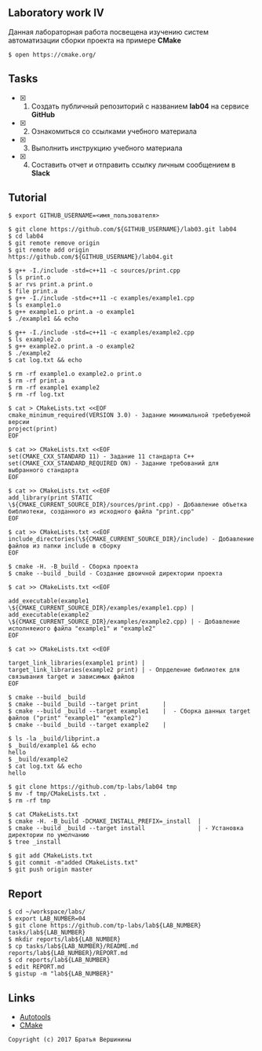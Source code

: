 ## Laboratory work IV

Данная лабораторная работа посвещена изучению систем автоматизации сборки проекта на примере **CMake**

```ShellSession
$ open https://cmake.org/
```

## Tasks

- [X] 1. Создать публичный репозиторий с названием **lab04** на сервисе **GitHub**
- [X] 2. Ознакомиться со ссылками учебного материала
- [X] 3. Выполнить инструкцию учебного материала
- [X] 4. Составить отчет и отправить ссылку личным сообщением в **Slack**

## Tutorial

```ShellSession
$ export GITHUB_USERNAME=<имя_пользователя>
```

```ShellSession
$ git clone https://github.com/${GITHUB_USERNAME}/lab03.git lab04
$ cd lab04
$ git remote remove origin
$ git remote add origin https://github.com/${GITHUB_USERNAME}/lab04.git
```

```ShellSession
$ g++ -I./include -std=c++11 -c sources/print.cpp
$ ls print.o
$ ar rvs print.a print.o
$ file print.a
$ g++ -I./include -std=c++11 -c examples/example1.cpp
$ ls example1.o
$ g++ example1.o print.a -o example1
$ ./example1 && echo
```

```ShellSession
$ g++ -I./include -std=c++11 -c examples/example2.cpp
$ ls example2.o
$ g++ example2.o print.a -o example2
$ ./example2
$ cat log.txt && echo
```

```ShellSession
$ rm -rf example1.o example2.o print.o 
$ rm -rf print.a 
$ rm -rf example1 example2
$ rm -rf log.txt
```

```ShellSession
$ cat > CMakeLists.txt <<EOF
cmake_minimum_required(VERSION 3.0) - Задание минимальной требебуемой версии
project(print)
EOF
```

```ShellSession
$ cat >> CMakeLists.txt <<EOF
set(CMAKE_CXX_STANDARD 11) - Задание 11 стандарта C++
set(CMAKE_CXX_STANDARD_REQUIRED ON) - Задание требований для выбранного стандарта
EOF
```

```ShellSession
$ cat >> CMakeLists.txt <<EOF
add_library(print STATIC \${CMAKE_CURRENT_SOURCE_DIR}/sources/print.cpp) - Добавление объетка библиотеки, созданного из исходного файла "print.cpp"
EOF
```

```ShellSession
$ cat >> CMakeLists.txt <<EOF
include_directories(\${CMAKE_CURRENT_SOURCE_DIR}/include) - Добавление файлов из папки include в сборку
EOF
```

```ShellSession
$ cmake -H. -B_build - Cборка проекта
$ cmake --build _build - Создание двоичной директории проекта
```

```ShellSession
$ cat >> CMakeLists.txt <<EOF

add_executable(example1 \${CMAKE_CURRENT_SOURCE_DIR}/examples/example1.cpp) |
add_executable(example2 \${CMAKE_CURRENT_SOURCE_DIR}/examples/example2.cpp) | - Добавление исполняеиого файла "example1" и "example2"
EOF
```

```ShellSession
$ cat >> CMakeLists.txt <<EOF

target_link_libraries(example1 print) | 
target_link_libraries(example2 print) | - Опрделение библиотек для связывания target и зависимых файлов
EOF
```

```ShellSession
$ cmake --build _build
$ cmake --build _build --target print       |
$ cmake --build _build --target example1    |  - Сборка данных target файлов ("print" "example1" "example2")
$ cmake --build _build --target example2    |
```

```ShellSession
$ ls -la _build/libprint.a
$ _build/example1 && echo
hello
$ _build/example2
$ cat log.txt && echo
hello
```

```ShellSession
$ git clone https://github.com/tp-labs/lab04 tmp
$ mv -f tmp/CMakeLists.txt .
$ rm -rf tmp
```

```ShellSession
$ cat CMakeLists.txt
$ cmake -H. -B_build -DCMAKE_INSTALL_PREFIX=_install  |
$ cmake --build _build --target install               | - Установка директории по умолчанию
$ tree _install                                       
```

```ShellSession
$ git add CMakeLists.txt               
$ git commit -m"added CMakeLists.txt"   
$ git push origin master                
```

## Report

```ShellSession
$ cd ~/workspace/labs/
$ export LAB_NUMBER=04
$ git clone https://github.com/tp-labs/lab${LAB_NUMBER} tasks/lab${LAB_NUMBER}
$ mkdir reports/lab${LAB_NUMBER}
$ cp tasks/lab${LAB_NUMBER}/README.md reports/lab${LAB_NUMBER}/REPORT.md
$ cd reports/lab${LAB_NUMBER}
$ edit REPORT.md
$ gistup -m "lab${LAB_NUMBER}"
```

## Links

- [Autotools](http://www.gnu.org/software/automake/manual/html_node/Autotools-Introduction.html)
- [CMake](https://cgold.readthedocs.io/en/latest/index.html)

```
Copyright (c) 2017 Братья Вершинины
```
